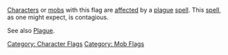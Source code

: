 [Characters](:Category:_Characters.md "wikilink") or
[mobs](:Category:_Mobs.md "wikilink") with this flag are
[affected](Affects.md "wikilink") by a [plague](Plague.md "wikilink")
[spell](:Category:_Spells.md "wikilink"). This
[spell](:Category:_Spells.md "wikilink"), as one might expect, is
contagious.

See also [Plague](Plague.md "wikilink").

[Category: Character Flags](Category:_Character_Flags "wikilink")
[Category: Mob Flags](Category:_Mob_Flags "wikilink")
